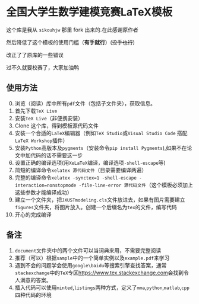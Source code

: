 # 全国大学生数学建模竞赛LaTeX模板
这个库是我从 `sikouhjw` 那里 fork 出来的.在此感谢原作者

然后降低了这个模板的使用门槛（**有手就行**）(~~没手也行~~)

改正了了原库的一些错误

过不久就要校赛了，大家加油鸭
## 使用方法
0. 浏览（阅读）库中所有`pdf`文件（包括子文件夹），获取信息。
1. 首先下载`TeX Live`
2. 安装`TeX Live`（非便携安装）
3. Clone 这个库，得到模板源代码文件
4. 安装一个合适的`LaTeX`编辑器（例如`TeX Studio`或`Visual Studio Code` 搭配`LaTeX Workshop`插件）
8. 安装`Python`高版本及`pygments`（安装命令`pip install Pygments`),如果不在论文中加代码的话不需要这一步
5. 设置正确的编译选项(用`XeLaTeX`编译，编译选项`-shell-escape`等)
6. 简短的编译命令`xelatex 源代码文件`（目录需要编译两遍）
7. 完整的编译命令`xelatex -synctex=1 -shell-escape -interaction=nonstopmode -file-line-error 源代码文件`（这个模板必须加上这些参数才能编译成功）
8. 建立一个文件夹，把`JXUSTmodeling.cls`文件放进去，如果有图片需要建立`figures`文件夹，将图片放入。创建一个后缀名为`tex`的文件，编写代码
9. 开心的完成编译

## 备注
1. `document`文件夹中的两个文件可以当词典来用，不需要完整阅读
2. 推荐（可以）根据`sample`中的一个简单实例以及`example.pdf`来学习
3. 遇到不会的问题学会使用`google\baidu`等搜索引擎查找答案，通常`stackexchange`中的`TeX`专区<https://www.tex.stackexchange.com>会找到令人满意的答案。
4. 插入代码可以使用`minted`,`listings`两种方式，定义了`mma`,`python`,`matlab`,`cpp`四种代码的环境